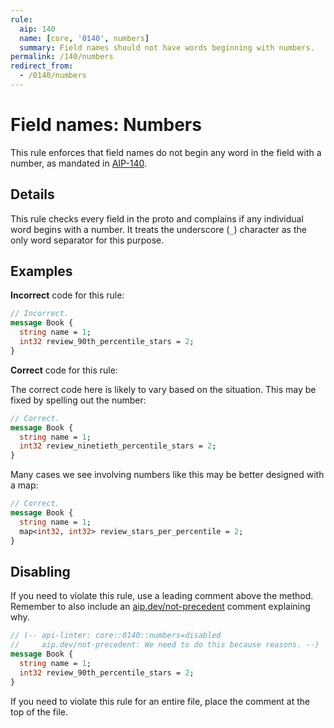 ```yaml
---
rule:
  aip: 140
  name: [core, '0140', numbers]
  summary: Field names should not have words beginning with numbers.
permalink: /140/numbers
redirect_from:
  - /0140/numbers
---
```


# Field names: Numbers

This rule enforces that field names do not begin any word in the field with a
number, as mandated in [AIP-140][].

## Details

This rule checks every field in the proto and complains if any individual word
begins with a number. It treats the underscore (`_`) character as the only word
separator for this purpose.

## Examples

**Incorrect** code for this rule:

```proto
// Incorrect.
message Book {
  string name = 1;
  int32 review_90th_percentile_stars = 2;
}
```

**Correct** code for this rule:

The correct code here is likely to vary based on the situation. This may be
fixed by spelling out the number:

```proto
// Correct.
message Book {
  string name = 1;
  int32 review_ninetieth_percentile_stars = 2;
}
```

Many cases we see involving numbers like this may be better designed with a
map:

```proto
// Correct.
message Book {
  string name = 1;
  map<int32, int32> review_stars_per_percentile = 2;
}
```

## Disabling

If you need to violate this rule, use a leading comment above the method.
Remember to also include an [aip.dev/not-precedent][] comment explaining why.

```proto
// (-- api-linter: core::0140::numbers=disabled
//     aip.dev/not-precedent: We need to do this because reasons. --)
message Book {
  string name = 1;
  int32 review_90th_percentile_stars = 2;
}
```

If you need to violate this rule for an entire file, place the comment at the
top of the file.

[aip-140]: https://aip.dev/140
[aip.dev/not-precedent]: https://aip.dev/not-precedent
